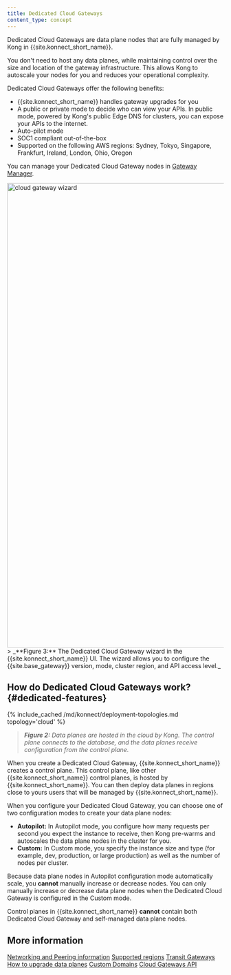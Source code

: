 ```yaml
---
title: Dedicated Cloud Gateways
content_type: concept
---
```


Dedicated Cloud Gateways are data plane nodes that are fully managed by Kong in {{site.konnect_short_name}}.
	
You don't need to host any data planes, while maintaining control over the size and location of the gateway infrastructure. This allows Kong to autoscale your nodes for you and reduces your operational complexity.


Dedicated Cloud Gateways offer the following benefits:
* {{site.konnect_short_name}} handles gateway upgrades for you
* A public or private mode to decide who can view your APIs. In public mode, powered by Kong's public Edge DNS for clusters, you can expose your APIs to the internet. 
* Auto-pilot mode
* SOC1 compliant out-of-the-box
* Supported on the following AWS regions: Sydney, Tokyo, Singapore, Frankfurt, Ireland, London, Ohio, Oregon

You can manage your Dedicated Cloud Gateway nodes in [Gateway Manager](https://cloud.konghq.com/gateway-manager/).

<img src="/assets/images/products/konnect/gateway-manager/konnect-control-plane-cloud-gateway-wizard.png" alt="cloud gateway wizard" width="1080">
> _**Figure 3:** The Dedicated Cloud Gateway wizard in the {{site.konnect_short_name}} UI. The wizard allows you to configure the {{site.base_gateway}} version, mode, cluster region, and API access level._


## How do Dedicated Cloud Gateways work? {#dedicated-features}

{% include_cached /md/konnect/deployment-topologies.md topology='cloud' %}

> _**Figure 2:** Data planes are hosted in the cloud by Kong. The control plane connects to the database, and the data planes receive configuration from the control plane._

When you create a Dedicated Cloud Gateway, {{site.konnect_short_name}} creates a control plane. This control plane, like other {{site.konnect_short_name}} control planes, is hosted by {{site.konnect_short_name}}. You can then deploy data planes in regions close to yours users that will be managed by {{site.konnect_short_name}}. 

When you configure your Dedicated Cloud Gateway, you can choose one of two configuration modes to create your data plane nodes:

* **Autopilot:** In Autopilot mode, you configure how many requests per second you expect the instance to receive, then Kong pre-warms and autoscales the data plane nodes in the cluster for you.
* **Custom:** In Custom mode, you specify the instance size and type (for example, dev, production, or large production) as well as the number of nodes per cluster.

Because data plane nodes in Autopilot configuration mode automatically scale, you **cannot** manually increase or decrease nodes. You can only manually increase or decrease data plane nodes when the Dedicated Cloud Gateway is configured in the Custom mode.

Control planes in {{site.konnect_short_name}} **cannot** contain both Dedicated Cloud Gateway and self-managed data plane nodes.



## More information

[Networking and Peering information](/konnect/network-resiliency/#how-does-network-peering-work-with-dedicated-cloud-gateway-nodes)
[Supported regions](/konnect/geo/#dedicated-cloud-gateways)
[Transit Gateways](/konnect/gateway-manager/data-plane-nodes/transit-gateways/)
[How to upgrade data planes](/konnect/gateway-manager/data-plane-nodes/upgrade/)
[Custom Domains](/konnect/reference/custom-dns/)
[Cloud Gateways API](/konnect/api/cloud-gateways/latest/)
